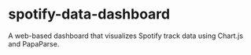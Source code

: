 # spotify-data-dashboard
A web-based dashboard that visualizes Spotify track data using Chart.js and PapaParse.

